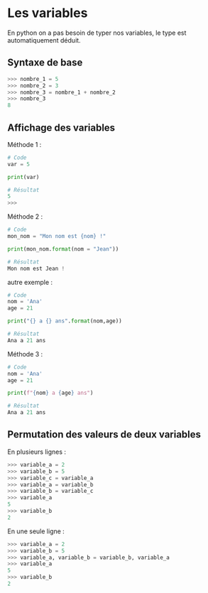 # Les variables

En python on a pas besoin de typer nos variables, le type est automatiquement déduit.

## Syntaxe de base

```python
>>> nombre_1 = 5
>>> nombre_2 = 3
>>> nombre_3 = nombre_1 + nombre_2
>>> nombre_3
8

```

## Affichage des variables

Méthode 1 :

```Python
# Code
var = 5

print(var)

# Résultat
5
>>>
```

Méthode 2 :

```Python
# Code
mon_nom = "Mon nom est {nom} !"

print(mon_nom.format(nom = "Jean"))

# Résultat
Mon nom est Jean !
```

autre exemple :

```Python
# Code
nom = 'Ana'
age = 21

print("{} a {} ans".format(nom,age))

# Résultat
Ana a 21 ans
```

Méthode 3 :

```Python
# Code
nom = 'Ana'
age = 21

print(f"{nom} a {age} ans")

# Résultat
Ana a 21 ans
```

## Permutation des valeurs de deux variables

En plusieurs lignes :

```python
>>> variable_a = 2
>>> variable_b = 5
>>> variable_c = variable_a
>>> variable_a = variable_b
>>> variable_b = variable_c
>>> variable_a
5
>>> variable_b
2

```

En une seule ligne :

```python
>>> variable_a = 2
>>> variable_b = 5
>>> variable_a, variable_b = variable_b, variable_a
>>> variable_a
5
>>> variable_b
2

```
